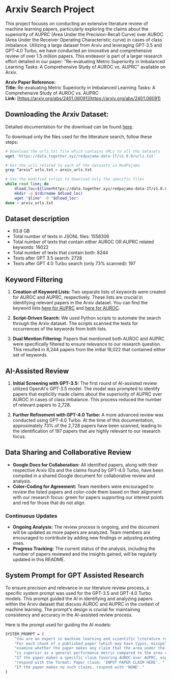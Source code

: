 # Arxiv Search Project

This project focuses on conducting an extensive literature review of machine learning papers, particularly exploring the claims about the superiority of AUPRC (Area Under the Precision-Recall Curve) over AUROC (Area Under the Receiver Operating Characteristic curve) in cases of class imbalance. Utilizing a large dataset from Arxiv and leveraging GPT-3.5 and GPT-4.0 Turbo, we have conducted an innovative and comprehensive review of over 1.5 million papers. This endeavor is part of a larger research effort detailed in our paper: "Re-evaluating Metric Superiority in Imbalanced Learning Tasks: A Comprehensive Study of AUROC vs. AUPRC" available on Arxiv.

**Arxiv Paper Reference:**  
**Title:** Re-evaluating Metric Superiority in Imbalanced Learning Tasks: A Comprehensive Study of AUROC vs. AUPRC  
**Link:** [https://arxiv.org/abs/2401.06091](https://arxiv.org/abs/2401.06091)


## Downloading the Arxiv Dataset:

Detailed documentation for the download can be found [here](https://huggingface.co/datasets/togethercomputer/RedPajama-Data-1T).

To download only the files used for the litterature search, follow these steps: 

```bash
# Download the urls.txt file which contains URLs to all the datasets
wget 'https://data.together.xyz/redpajama-data-1T/v1.0.0/urls.txt'

# Get the urls related to each of the datasets in RedPajama
grep “arxiv” urls.txt > arxiv_urls.txt

# Use the modified script to download only the specific files
while read line; do
    dload_loc=${line#https://data.together.xyz/redpajama-data-1T/v1.0.0/}
    mkdir -p $(dirname $dload_loc)
    wget "$line" -O "$dload_loc"
done < arxiv_urls.txt
```

## Dataset description

- 93.8 GB
- Total number of texts in JSONL files: 1558306
- Total number of texts that contain either AUROC OR AUPRC related keywords: 16022
- Total number of texts that contain both: 8244
- Texts after GPT 3.5 search: 2728
- Texts after GPT 4.0 Turbo search (only 73% scanned): 197

## Keyword Filtering

1.  **Creation of Keyword Lists:** Two separate lists of keywords were created for AUROC and AUPRC, respectively. These lists are crucial in identifying relevant papers in the Arxiv dataset. You can find the keyword lists [here for AUPRC](https://github.com/Lassehhansen/Arxiv_search/blob/main/keyword_lists/keywords_auprc.py) and [here for AUROC](https://github.com/Lassehhansen/Arxiv_search/blob/main/keyword_lists/keywords_auroc.py).
    
2.  **Script-Driven Search:** We used Python scripts to automate the search through the Arxiv dataset. The scripts scanned the texts for occurrences of the keywords from both lists.
    
3.  **Dual Mention Filtering:** Papers that mentioned both AUROC and AUPRC were specifically filtered to ensure relevance to our research question. This resulted in 8,244 papers from the initial 16,022 that contained either set of keywords.
    

## AI-Assisted Review

1.  **Initial Screening with GPT-3.5:** The first round of AI-assisted review utilized OpenAI's GPT-3.5 model. The model was prompted to identify papers that explicitly made claims about the superiority of AUPRC over AUROC in cases of class imbalance. This process reduced the number of relevant papers to 2,728.
    
2.  **Further Refinement with GPT-4.0 Turbo:** A more advanced review was conducted using GPT-4.0 Turbo. At the time of this documentation, approximately 73% of the 2,728 papers have been scanned, leading to the identification of 197 papers that are highly relevant to our research focus.
    

## Data Sharing and Collaborative Review

*   **Google Docs for Collaboration:** All identified papers, along with their respective Arxiv IDs and the claims found by GPT-4.0 Turbo, have been compiled in a shared Google document for collaborative review and analysis.
*   **Color-Coding for Agreement:** Team members were encouraged to review the listed papers and color-code them based on their alignment with our research focus: green for papers supporting our interest points and red for those that do not align.

### Continuous Updates

*   **Ongoing Analysis:** The review process is ongoing, and the document will be updated as more papers are analyzed. Team members are encouraged to contribute by adding new findings or adjusting existing ones.
*   **Progress Tracking:** The current status of the analysis, including the number of papers reviewed and the insights gained, will be regularly updated in this README.

## System Prompt for GPT Assisted Research

To ensure precision and relevance in our literature review process, a specific system prompt was used for the GPT-3.5 and GPT-4.0 Turbo models. This prompt guided the AI in identifying and analyzing papers within the Arxiv dataset that discuss AUROC and AUPRC in the context of machine learning. The prompt's design is crucial for maintaining consistency and accuracy in the AI-assisted review process.

Here is the prompt used for guiding the AI models:

```bash
SYSTEM_PROMPT = (
    "You are an expert in machine learning and scientific literature review. "
    "For each chunk of a published paper (which may have typos, misspellings, and odd characters as a result of conversion from PDF), "
    "examine whether the paper makes any claim that the area under the receiver operating characteristic (AUROC) "
    "is superior as a general performance metric compared to the area under the precision recall curve (AUPRC) in a machine learning setting. "
    "If the paper makes a specific claim favoring AUROC over AUPRC, especially in contexts such as imbalanced datasets, "
    "respond with the format: Paper claim: 'INPUT PAPER CLAIM HERE'. "
    "If the paper makes no such claims, respond with 'NONE'."
)
```

